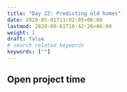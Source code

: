 ```yaml
---
title: "Day 22: Predicting old homes"
date: 2020-05-01T11:02:05+06:00
lastmod: 2020-09-01T10:42:26+06:00
weight: 1
draft: false
# search related keywords
keywords: [""]
---
```


## Open project time